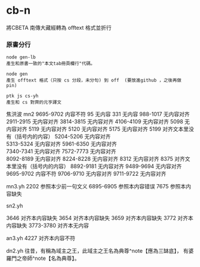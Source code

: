 # cb-n
將CBETA 南傳大藏經轉為 offtext 格式並折行

### 原書分行
    node gen-lb 
    產生和原書一致的"本文tab冊頁欄行"代碼。

    node gen
    產生 offtext 格式（只按 cs 分段，未分句) 到 off  (要放進github ，之後再做 pin)

    ptk js cs-yh 
    產生和 cs 對齊的元亨譯文
    
    
焦洪波
mn2
9695-9702   内容不符
95              无内容
331            无内容 
988-1017   无内容对齐 
2911-2915  无内容对齐
3814-3815  无内容对齐 
4106-4109  无内容对齐
5098          无内容对齐
5119          无内容对齐
5120          无内容对齐
5175          无内容对齐
5199           对齐文本里没有（括号内的内容）
5204-5206  无内容对齐  
5313-5324  无内容对齐 
5961-6350  无内容对齐   
7340-7341  无内容对齐
7572-7773  无内容对齐                  
8092-8189  无内容对齐
8224-8228  无内容对齐
8312           无内容对齐
8375           对齐文本里没有（括号内的内容）
8892-9181   无内容对齐
9489-9694   无内容对齐
9695-9702   内容不符
9706-9710   无内容对齐
9711-9722   无内容对齐

mn3.yh
2202  参照本少前一句文义
6895-6905   参照本内容错误
7675    参照本内容缺失


sn2.yh

3646  对齐本内容缺失
3654   对齐本内容缺失
3659   对齐本内容缺失
3772  对齐本内容缺失
3773-3780   对齐本无内容

an3.yh
4227  对齐本内容不符


dn2.yh
往昔，有稱為域主之王，此域主之王名為典尊^note【應為三缽底】，
有婆羅門之帝師^note【名為典尊】。